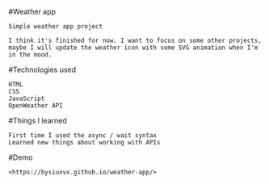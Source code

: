 #Weather app

    Simple weather app project

    I think it's finished for now. I want to focus on some other projects,
    maybe I will update the weather icon with some SVG animation when I'm in the mood.

#Technologies used

    HTML
    CSS
    JavaScript
    OpenWeather API

#Things I learned

    First time I used the async / wait syntax
    Learned new things about working with APIs

#Demo

    <https://bysiuxvx.github.io/weather-app/>
